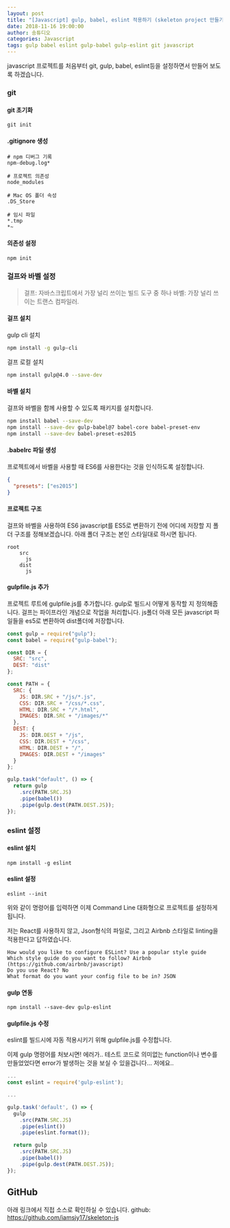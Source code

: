 ```yaml
---
layout: post
title: "[Javascript] gulp, babel, eslint 적용하기 (skeleton project 만들기)"
date: 2018-11-16 19:00:00
author: 송튜디오
categories: Javascript
tags: gulp babel eslint gulp-babel gulp-eslint git javascript
---
```


javascript 프로젝트를 처음부터 git, gulp, babel, eslint등을 설정하면서 만들어 보도록 하겠습니다.

### git

#### git 초기화

```
git init
```

#### .gitignore 생성

```
# npm 디버그 기록
npm-debug.log*

# 프로젝트 의존성
node_modules

# Mac OS 폴더 속성
.DS_Store

# 임시 파일
*.tmp
*~
```

#### 의존성 설정

```
npm init
```

### 걸프와 바벨 설정

> 걸프: 자바스크립트에서 가장 널리 쓰이는 빌드 도구 중 하나
> 바벨: 가장 널리 쓰이는 트랜스 컴파일러.

#### 걸프 설치

gulp cli 설치

```bash
npm install -g gulp-cli
```

걸프 로컬 설치

```bash
npm install gulp@4.0 --save-dev
```

#### 바벨 설치

걸프와 바벨을 함께 사용할 수 있도록 패키지를 설치합니다.

```bash
npm install babel --save-dev
npm install --save-dev gulp-babel@7 babel-core babel-preset-env
npm install --save-dev babel-preset-es2015
```

#### .babelrc 파일 생성

프로젝트에서 바벨을 사용할 때 ES6를 사용한다는 것을 인식하도록 설정합니다.

```json
{
  "presets": ["es2015"]
}
```

#### 프로젝트 구조

걸프와 바벨을 사용하여 ES6 javascript를 ES5로 변환하기 전에 어디에 저장할 지 폴더 구조를 정해보겠습니다.
아래 폴더 구조는 본인 스타일대로 하시면 됩니다.

```
root
    src
      js
    dist
      js
```

#### gulpfile.js 추가

프로젝트 루트에 gulpfile.js를 추가합니다. gulp로 빌드시 어떻게 동작할 지 정의해줍니다.
걸프는 파이프라인 개념으로 작업을 처리합니다. js폴더 아래 모든 javascript 파일들을 es5로 변환하여 dist폴더에 저장합니다.

```js
const gulp = require("gulp");
const babel = require("gulp-babel");

const DIR = {
  SRC: "src",
  DEST: "dist"
};

const PATH = {
  SRC: {
    JS: DIR.SRC + "/js/*.js",
    CSS: DIR.SRC + "/css/*.css",
    HTML: DIR.SRC + "/*.html",
    IMAGES: DIR.SRC + "/images/*"
  },
  DEST: {
    JS: DIR.DEST + "/js",
    CSS: DIR.DEST + "/css",
    HTML: DIR.DEST + "/",
    IMAGES: DIR.DEST + "/images"
  }
};

gulp.task("default", () => {
  return gulp
    .src(PATH.SRC.JS)
    .pipe(babel())
    .pipe(gulp.dest(PATH.DEST.JS));
});
```

### eslint 설정

#### eslint 설치

```
npm install -g eslint
```

#### eslint 설정

```
eslint --init
```

위와 같이 명령어를 입력하면 이제 Command Line 대화형으로 프로젝트를 설정하게 됩니다.

저는 React를 사용하지 않고, Json형식의 파일로, 그리고 Airbnb 스타일로 linting을 적용한다고 답하였습니다.

```
How would you like to configure ESLint? Use a popular style guide
Which style guide do you want to follow? Airbnb (https://github.com/airbnb/javascript)
Do you use React? No
What format do you want your config file to be in? JSON
```

#### gulp 연동

```
npm install --save-dev gulp-eslint
```

#### gulpfile.js 수정

eslint를 빌드시에 자동 적용시키기 위해 gulpfile.js를 수정합니다.

이제 gulp 명령어를 처보시면! 에러가..
테스트 코드로 의미없는 function이나 변수를 만들었었다면 error가 발생하는 것을 보실 수 있을겁니다... 저에요..

```js
...
const eslint = require('gulp-eslint');

...

gulp.task('default', () => {
  gulp
    .src(PATH.SRC.JS)
    .pipe(eslint())
    .pipe(eslint.format());

  return gulp
    .src(PATH.SRC.JS)
    .pipe(babel())
    .pipe(gulp.dest(PATH.DEST.JS));
});

```

## GitHub

아래 링크에서 직접 소스로 확인하실 수 있습니다.
github: https://github.com/iamsjy17/skeleton-js
